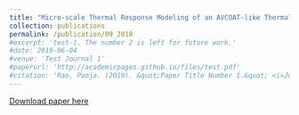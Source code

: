 ```yaml
---
title: "Micro-scale Thermal Response Modeling of an AVCOAT-like Thermal Protection System"
collection: publications
permalink: /publication/09_2018
#excerpt: 'test-1. The number 2 is left for future work.'
#date: 2019-06-04
#venue: 'Test Journal 1'
#paperurl: 'http://academicpages.github.io/files/test.pdf'
#citation: 'Rao, Pooja. (2019). &quot;Paper Title Number 1.&quot; <i>Journal 1</i>. 1(1).'
---
```

[Download paper here](https://www.sciencedirect.com/science/article/pii/S0017931018334689)
